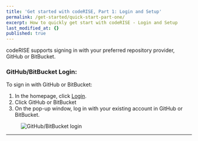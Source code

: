 ```yaml
---
title: 'Get started with codeRISE, Part 1: Login and Setup'
permalink: /get-started/quick-start-part-one/
excerpt: How to quickly get start with codeRISE - Login and Setup
last_modified_at: {}
published: true
---
```


codeRISE supports signing in with your preferred repository provider, GitHub or BitBucket. 

### GitHub/BitBucket Login:

To sign in with GitHub or BitBucket:
1.	In the homepage, click [Login](https://app.coderise.io/#!/login).
2.	Click GitHub or BitBucket
3.	On the pop-up window, log in with your existing account in GitHub or BitBucket.

<figure>
  <img src="{{ '/assets/images/site/login.gif' | absolute_url }}" alt="GitHub/BitBucket login">
</figure>



---
